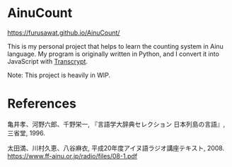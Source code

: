 # AinuCount

https://furusawat.github.io/AinuCount/

This is my personal project that helps to learn the counting system in Ainu language.
My program is originally written in Python, and I convert it into JavaScript with [Transcrypt](https://www.transcrypt.org/).

Note: This project is heavily in WIP.


# References

亀井孝、河野六郎、千野栄一, 『言語学大辞典セレクション 日本列島の言語』, 三省堂, 1996.

太田満、川村久恵、八谷麻衣, 平成20年度アイヌ語ラジオ講座テキスト, 2008.
https://www.ff-ainu.or.jp/radio/files/08-1.pdf
